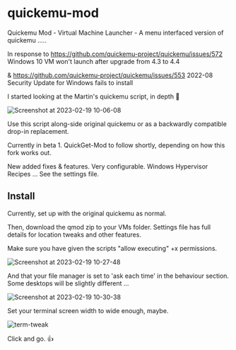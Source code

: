 # quickemu-mod
Quickemu Mod - Virtual Machine Launcher  -  A menu interfaced version of quickemu .....

In response to https://github.com/quickemu-project/quickemu/issues/572  Windows 10 VM won't launch after upgrade from 4.3 to 4.4

&  https://github.com/quickemu-project/quickemu/issues/553  2022-08 Security Update for Windows fails to install

I started looking at the Martin's quickemu script, in depth  :rofl:



![Screenshot at 2023-02-19 10-06-08](https://user-images.githubusercontent.com/3956806/219939020-f3d8c512-4366-4186-8979-eebc879ed2aa.png)

Use this script along-side original quickemu or as a backwardly compatible drop-in replacement.

Currently in beta 1.   QuickGet-Mod to follow shortly, depending on how this fork works out.  

New added fixes & features. Very configurable. Windows Hypervisor Recipes ... See the settings file.

## Install

Currently, set up with the original quickemu as normal.  

Then, download the qmod zip to your VMs folder.  Settings file has full details for location tweaks and other features.

Make sure you have given the scripts "allow executing" +x permissions.  

![Screenshot at 2023-02-19 10-27-48](https://user-images.githubusercontent.com/3956806/219940371-fb1b778c-3bbc-4739-bdad-caee87a29d18.jpg)



And that your file manager is set to 'ask each time' in the behaviour section.  Some desktops will be slightly different ...


![Screenshot at 2023-02-19 10-30-38](https://user-images.githubusercontent.com/3956806/219940035-9d4df156-8309-4845-8432-05941749dda1.png)

Set your terminal screen width to wide enough, maybe.

![term-tweak](https://user-images.githubusercontent.com/3956806/219943219-ddbe3547-bcd6-4d48-afb0-b549c4810a9c.png)


Click and go. 👍

